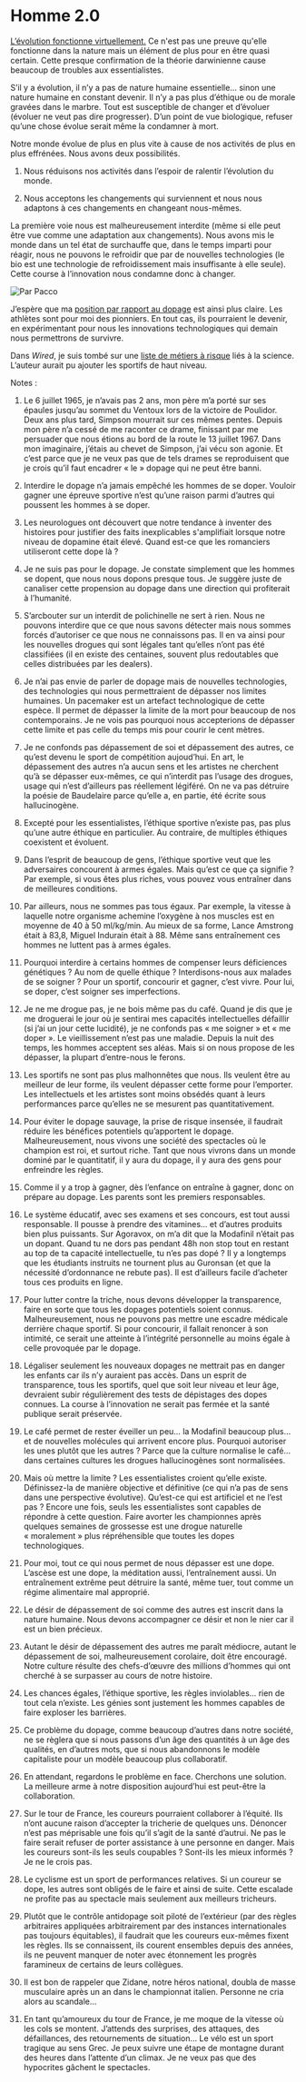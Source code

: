 # Homme 2.0

[L’évolution fonctionne virtuellement.](http://blog.tcrouzet.com/2007/08/06/le-retour-des-mythes/) Ce n'est pas une preuve qu'elle fonctionne dans la nature mais un élément de plus pour en être quasi certain. Cette presque confirmation de la théorie darwinienne cause beaucoup de troubles aux essentialistes.

S’il y a évolution, il n’y a pas de nature humaine essentielle… sinon une nature humaine en constant devenir. Il n’y a pas plus d’éthique ou de morale gravées dans le marbre. Tout est susceptible de changer et d’évoluer (évoluer ne veut pas dire progresser). D’un point de vue biologique, refuser qu’une chose évolue serait même la condamner à mort.

Notre monde évolue de plus en plus vite à cause de nos activités de plus en plus effrénées. Nous avons deux possibilités.

1. Nous réduisons nos activités dans l’espoir de ralentir l’évolution du monde.

2. Nous acceptons les changements qui surviennent et nous nous adaptons à ces changements en changeant nous-mêmes.

La première voie nous est malheureusement interdite (même si elle peut être vue comme une adaptation aux changements). Nous avons mis le monde dans un tel état de surchauffe que, dans le temps imparti pour réagir, nous ne pouvons le refroidir que par de nouvelles technologies (le bio est une technologie de refroidissement mais insuffisante à elle seule). Cette course à l’innovation nous condamne donc à changer.

![Par Pacco](http://blog.tcrouzet.comhttps://tcrouzet.com/images_tc/20070827pacco.gif)

J’espère que ma [position par rapport au dopage](http://blog.tcrouzet.com/2007/07/26/le-dopage-controle/) est ainsi plus claire. Les athlètes sont pour moi des pionniers. En tout cas, ils pourraient le devenir, en expérimentant pour nous les innovations technologiques qui demain nous permettrons de survivre.

Dans *Wired*, je suis tombé sur une [liste de métiers à risque](http://www.wired.com/science/discoveries/magazine/15-08/st_sciencejobs) liés à la science. L’auteur aurait pu ajouter les sportifs de haut niveau.

Notes :

1. Le 6 juillet 1965, je n’avais pas 2 ans, mon père m’a porté sur ses épaules jusqu’au sommet du Ventoux lors de la victoire de Poulidor. Deux ans plus tard, Simpson mourrait sur ces mêmes pentes. Depuis mon père n’a cessé de me raconter ce drame, finissant par me persuader que nous étions au bord de la route le 13 juillet 1967. Dans mon imaginaire, j’étais au chevet de Simpson, j’ai vécu son agonie. Et c’est parce que je ne veux pas que de tels drames se reproduisent que je crois qu’il faut encadrer « le » dopage qui ne peut être banni.

2. Interdire le dopage n’a jamais empêché les hommes de se doper. Vouloir gagner une épreuve sportive n’est qu’une raison parmi d’autres qui poussent les hommes à se doper.

3. Les neurologues ont découvert que notre tendance à inventer des histoires pour justifier des faits inexplicables s'amplifiait lorsque notre niveau de dopamine était élevé. Quand est-ce que les romanciers utiliseront cette dope là ?

4. Je ne suis pas pour le dopage. Je constate simplement que les hommes se dopent, que nous nous dopons presque tous. Je suggère juste de canaliser cette propension au dopage dans une direction qui profiterait à l’humanité.

5. S’arcbouter sur un interdit de polichinelle ne sert à rien. Nous ne pouvons interdire que ce que nous savons détecter mais nous sommes forcés d’autoriser ce que nous ne connaissons pas. Il en va ainsi pour les nouvelles drogues qui sont légales tant qu’elles n’ont pas été classifiées (il en existe des centaines, souvent plus redoutables que celles distribuées par les dealers).

6. Je n’ai pas envie de parler de dopage mais de nouvelles technologies, des technologies qui nous permettraient de dépasser nos limites humaines. Un pacemaker est un artefact technologique de cette espèce. Il permet de dépasser la limite de la mort pour beaucoup de nos contemporains. Je ne vois pas pourquoi nous accepterions de dépasser cette limite et pas celle du temps mis pour courir le cent mètres.

7. Je ne confonds pas dépassement de soi et dépassement des autres, ce qu’est devenu le sport de compétition aujoud’hui. En art, le dépassement des autres n’a aucun sens et les artistes ne cherchent qu’à se dépasser eux-mêmes, ce qui n’interdit pas l’usage des drogues, usage qui n’est d’ailleurs pas réellement légiféré. On ne va pas détruire la poésie de Baudelaire parce qu’elle a, en partie, été écrite sous hallucinogène.

8. Excepté pour les essentialistes, l’éthique sportive n’existe pas, pas plus qu’une autre éthique en particulier. Au contraire, de multiples éthiques coexistent et évoluent.

9. Dans l’esprit de beaucoup de gens, l’éthique sportive veut que les adversaires concourent à armes égales. Mais qu’est ce que ça signifie ? Par exemple, si vous êtes plus riches, vous pouvez vous entraîner dans de meilleures conditions.

10. Par ailleurs, nous ne sommes pas tous égaux. Par exemple, la vitesse à laquelle notre organisme achemine l’oxygène à nos muscles est en moyenne de 40 à 50 ml/kg/min. Au mieux de sa forme, Lance Amstrong était à 83,8, Miguel Indurain était à 88. Même sans entraînement ces hommes ne luttent pas à armes égales.

11. Pourquoi interdire à certains hommes de compenser leurs déficiences génétiques ? Au nom de quelle éthique ? Interdisons-nous aux malades de se soigner ? Pour un sportif, concourir et gagner, c’est vivre. Pour lui, se doper, c’est soigner ses imperfections.

12. Je ne me drogue pas, je ne bois même pas du café. Quand je dis que je me droguerai le jour où je sentirai mes capacités intellectuelles défaillir (si j’ai un jour cette lucidité), je ne confonds pas « me soigner » et « me doper ». Le vieillissement n’est pas une maladie. Depuis la nuit des temps, les hommes acceptent ses aléas. Mais si on nous propose de les dépasser, la plupart d’entre-nous le ferons.

13. Les sportifs ne sont pas plus malhonnêtes que nous. Ils veulent être au meilleur de leur forme, ils veulent dépasser cette forme pour l’emporter. Les intellectuels et les artistes sont moins obsédés quant à leurs performances parce qu’elles ne se mesurent pas quantitativement.

14. Pour éviter le dopage sauvage, la prise de risque insensée, il faudrait réduire les bénéfices potentiels qu’apportent le dopage. Malheureusement, nous vivons une société des spectacles où le champion est roi, et surtout riche. Tant que nous vivrons dans un monde dominé par le quantitatif, il y aura du dopage, il y aura des gens pour enfreindre les règles.

15. Comme il y a trop à gagner, dès l’enfance on entraîne à gagner, donc on prépare au dopage. Les parents sont les premiers responsables.

16. Le système éducatif, avec ses examens et ses concours, est tout aussi responsable. Il pousse à prendre des vitamines… et d’autres produits bien plus puissants. Sur Agoravox, on m’a dit que la Modafinil n’était pas un dopant. Quand tu ne dors pas pendant 48h non stop tout en restant au top de ta capacité intellectuelle, tu n’es pas dopé ? Il y a longtemps que les étudiants instruits ne tournent plus au Guronsan (et que la nécessité d’ordonnance ne rebute pas). Il est d’ailleurs facile d’acheter tous ces produits en ligne.

17. Pour lutter contre la triche, nous devons développer la transparence, faire en sorte que tous les dopages potentiels soient connus. Malheureusement, nous ne pouvons pas mettre une escadre médicale derrière chaque sportif. Si pour concourir, il fallait renoncer à son intimité, ce serait une atteinte à l’intégrité personnelle au moins égale à celle provoquée par le dopage.

18. Légaliser seulement les nouveaux dopages ne mettrait pas en danger les enfants car ils n’y auraient pas accès. Dans un esprit de transparence, tous les sportifs, quel que soit leur niveau et leur âge, devraient subir régulièrement des tests de dépistages des dopes connues. La course à l’innovation ne serait pas fermée et la santé publique serait préservée.

19. Le café permet de rester éveiller un peu… la Modafinil beaucoup plus… et de nouvelles molécules qui arrivent encore plus. Pourquoi autoriser les unes plutôt que les autres ? Parce que la culture normalise le café… dans certaines cultures les drogues hallucinogènes sont normalisées.

20. Mais où mettre la limite ? Les essentialistes croient qu’elle existe. Définissez-la de manière objective et définitive (ce qui n’a pas de sens dans une perspective évolutive). Qu’est-ce qui est artificiel et ne l’est pas ? Encore une fois, seuls les essentialistes sont capables de répondre à cette question. Faire avorter les championnes après quelques semaines de grossesse est une drogue naturelle « moralement » plus répréhensible que toutes les dopes technologiques.

21. Pour moi, tout ce qui nous permet de nous dépasser est une dope. L’ascèse est une dope, la méditation aussi, l’entraînement aussi. Un entraînement extrême peut détruire la santé, même tuer, tout comme un régime alimentaire mal approprié.

22. Le désir de dépassement de soi comme des autres est inscrit dans la nature humaine. Nous devons accompagner ce désir et non le nier car il est un bien précieux.

23. Autant le désir de dépassement des autres me paraît médiocre, autant le dépassement de soi, malheureusement corolaire, doit être encouragé. Notre culture résulte des chefs-d’œuvre des millions d’hommes qui ont cherché à se surpasser au cours de notre histoire.

24. Les chances égales, l’éthique sportive, les règles inviolables… rien de tout cela n’existe. Les génies sont justement les hommes capables de faire exploser les barrières.

25. Ce problème du dopage, comme beaucoup d’autres dans notre société, ne se règlera que si nous passons d’un âge des quantités à un âge des qualités, en d’autres mots, que si nous abandonnons le modèle capitaliste pour un modèle beaucoup plus collaboratif.

26. En attendant, regardons le problème en face. Cherchons une solution. La meilleure arme à notre disposition aujourd’hui est peut-être la collaboration.

27. Sur le tour de France, les coureurs pourraient collaborer à l’équité. Ils n’ont aucune raison d’accepter la tricherie de quelques uns. Dénoncer n’est pas méprisable une fois qu’il s’agit de la santé d’autrui. Ne pas le faire serait refuser de porter assistance à une personne en danger. Mais les coureurs sont-ils les seuls coupables ? Sont-ils les mieux informés ? Je ne le crois pas.

28. Le cyclisme est un sport de performances relatives. Si un coureur se dope, les autres sont obligés de le faire et ainsi de suite. Cette escalade ne profite pas au spectacle mais seulement aux meilleurs tricheurs.

29. Plutôt que le contrôle antidopage soit piloté de l’extérieur (par des règles arbitraires appliquées arbitrairement par des instances internationales pas toujours équitables), il faudrait que les coureurs eux-mêmes fixent les règles. Ils se connaissent, ils courent ensembles depuis des années, ils ne peuvent manquer de noter avec étonnement les progrès faramineux de certains de leurs collègues.

30. Il est bon de rappeler que Zidane, notre héros national, doubla de masse musculaire après un an dans le championnat italien. Personne ne cria alors au scandale...

31. En tant qu’amoureux du tour de France, je me moque de la vitesse où les cols se montent. J’attends des surprises, des attaques, des défaillances, des retournements de situation… Le vélo est un sport tragique au sens Grec. Je peux suivre une étape de montagne durant des heures dans l’attente d’un climax. Je ne veux pas que des hypocrites gâchent le spectacles.